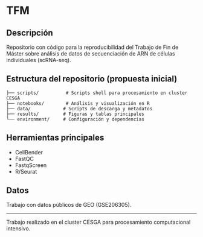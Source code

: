 # TFM

## Descripción
Repositorio con código para la reproducibilidad del Trabajo de Fin de Máster sobre análisis de datos de secuenciación de ARN de células individuales (scRNA-seq).

## Estructura del repositorio (propuesta inicial)
```
├── scripts/          # Scripts shell para procesamiento en cluster CESGA
├── notebooks/        # Análisis y visualización en R
├── data/            # Scripts de descarga y metadatos
├── results/         # Figuras y tablas principales
└── environment/     # Configuración y dependencias
```


## Herramientas principales
- CellBender
- FastQC
- FastqScreen
- R/Seurat

## Datos
Trabajo con datos públicos de GEO (GSE206305).

---
Trabajo realizado en el cluster CESGA para procesamiento computacional intensivo.
